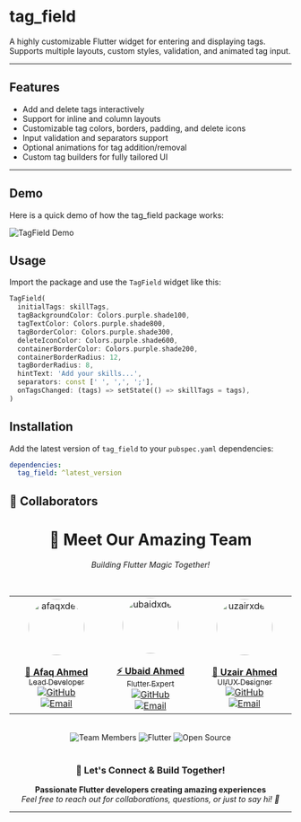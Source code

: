 # tag_field

A highly customizable Flutter widget for entering and displaying tags.  
Supports multiple layouts, custom styles, validation, and animated tag input.

---

## Features

- Add and delete tags interactively  
- Support for inline and column layouts  
- Customizable tag colors, borders, padding, and delete icons  
- Input validation and separators support  
- Optional animations for tag addition/removal  
- Custom tag builders for fully tailored UI  

---


## Demo

Here is a quick demo of how the tag_field package works:

![TagField Demo](https://raw.githubusercontent.com/afaqxdev/tag_field/main/example/assets/demo.gif)

## Usage

Import the package and use the `TagField` widget like this:

```dart
TagField(
  initialTags: skillTags,
  tagBackgroundColor: Colors.purple.shade100,
  tagTextColor: Colors.purple.shade800,
  tagBorderColor: Colors.purple.shade300,
  deleteIconColor: Colors.purple.shade600,
  containerBorderColor: Colors.purple.shade200,
  containerBorderRadius: 12,
  tagBorderRadius: 8,
  hintText: 'Add your skills...',
  separators: const [' ', ',', ';'],
  onTagsChanged: (tags) => setState(() => skillTags = tags),
)
```

## Installation

Add the latest version of `tag_field` to your `pubspec.yaml` dependencies:

```yaml
dependencies:
  tag_field: ^latest_version
````

## 👥 Collaborators

<div align="center">
  
  <!-- Simple but attractive header -->
  <h1>🚀 Meet Our Amazing Team</h1>
  <p><em>Building Flutter Magic Together!</em></p>
  
  <br/>
  
  <!-- Team Members in a clean layout -->
  <table>
    <tr>
      <td align="center" width="200">
        <a href="https://github.com/afaqxdev">
          <img src="https://github.com/afaqxdev.png" 
               width="100" 
               height="100" 
               style="border-radius: 50%;" 
               alt="afaqxdev"/>
          <br/>
          <br/>
          <strong>🎯 Afaq Ahmed</strong>
          <br/>
          <sub>Lead Developer</sub>
          <br/>
          <a href="https://github.com/afaqxdev">
            <img src="https://img.shields.io/badge/-@afaqxdev-blue?style=flat-square&logo=github" alt="GitHub"/>
          </a>
          <br/>
          <a href="mailto:afaqxdev@gmail.com">
            <img src="https://img.shields.io/badge/-Email-blue?style=flat-square&logo=gmail&logoColor=white" alt="Email"/>
          </a>
        </a>
      </td>
      <td align="center" width="200">
        <a href="https://github.com/ubaidxdev">
          <img src="https://github.com/ubaidxdev.png" 
               width="100" 
               height="100" 
               style="border-radius: 50%;" 
               alt="ubaidxdev"/>
          <br/>
          <br/>
          <strong>⚡ Ubaid Ahmed</strong>
          <br/>
          <sub>Flutter Expert</sub>
          <br/>
          <a href="https://github.com/ubaidxdev">
            <img src="https://img.shields.io/badge/-@ubaidxdev-red?style=flat-square&logo=github" alt="GitHub"/>
          </a>
          <br/>
          <a href="mailto:ubaidxdev@gmail.com">
            <img src="https://img.shields.io/badge/-Email-red?style=flat-square&logo=gmail&logoColor=white" alt="Email"/>
          </a>
        </a>
      </td>
      <td align="center" width="200">
        <a href="https://github.com/uzairxdev">
          <img src="https://github.com/uzairxdev.png" 
               width="100" 
               height="100" 
               style="border-radius: 50%;" 
               alt="uzairxdev"/>
          <br/>
          <br/>
          <strong>🚀 Uzair Ahmed</strong>
          <br/>
          <sub>UI/UX Designer</sub>
          <br/>
          <a href="https://github.com/uzairxdev">
            <img src="https://img.shields.io/badge/-@uzairxdev-green?style=flat-square&logo=github" alt="GitHub"/>
          </a>
          <br/>
          <a href="mailto:uzairxdev@gmail.com">
            <img src="https://img.shields.io/badge/-Email-green?style=flat-square&logo=gmail&logoColor=white" alt="Email"/>
          </a>
        </a>
      </td>
    </tr>
  </table>

  <br/>

  <!-- Team Stats -->
  <div>
    <img src="https://img.shields.io/badge/Team_Members-3-blue?style=for-the-badge&logo=users" alt="Team Members"/>
    <img src="https://img.shields.io/badge/Flutter-Experts-02569B?style=for-the-badge&logo=flutter&logoColor=white" alt="Flutter"/>
    <img src="https://img.shields.io/badge/Open_Source-❤️-red?style=for-the-badge" alt="Open Source"/>
  </div>

  <br/>

  <!-- Contact Message -->
  <div>
    <h3>🤝 Let's Connect & Build Together!</h3>
    <p>
      <strong>Passionate Flutter developers creating amazing experiences</strong>
      <br/>
      <em>Feel free to reach out for collaborations, questions, or just to say hi! 👋</em>
    </p>
  </div>

</div>

---
